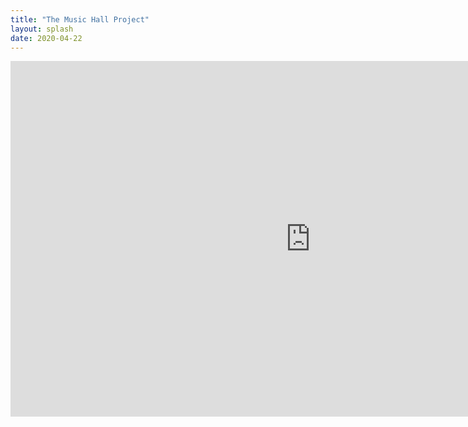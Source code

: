 ```yaml
---
title: "The Music Hall Project"
layout: splash
date: 2020-04-22
---
```

<iframe src="https://docs.google.com/presentation/d/e/2PACX-1vQ4esvNx_HrHxHurmV_mBkxTXrv2Jj2k3JyhAeBr3aH0hxo1h4NqflZZtNxlDfPtg/embed?start=false&loop=false&delayms=3000" frameborder="0" width="960" height="569" allowfullscreen="true" mozallowfullscreen="true" webkitallowfullscreen="true"></iframe>
